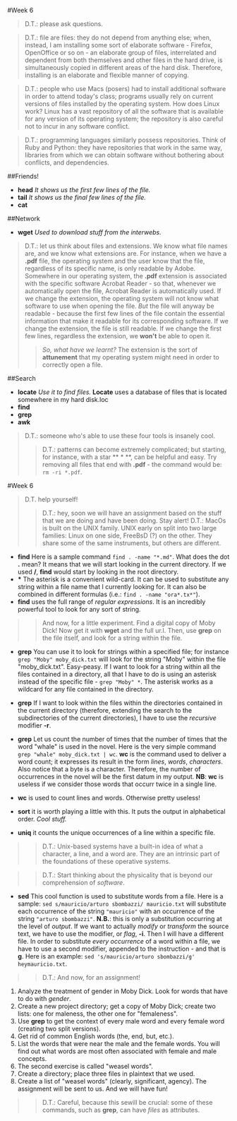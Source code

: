 #Week 6

> D.T.: please ask questions.

> D.T.: file are files: they do not depend from anything else; when, instead, I am installing some sort of elaborate software - Firefox, OpenOffice or so on - an elaborate group of files, interrelated and dependent from both themselves and other files in the hard drive, is simultaneously copied in different areas of the hard disk. Therefore, installing is an elaborate and flexible manner of copying.

> D.T.: people who use Macs (posers) had to install additional software in order to attend today's class; programs usually rely on current versions of files installed by the operating system. How does Linux work? Linux has a vast repository of all the software that is available for any version of its operating system; the repository is also careful not to incur in any software conflict.

> D.T.: programming languages similarly possess repositories. Think of Ruby and Python: they have repositories that work in the same way, libraries from which we can obtain software without bothering about conflicts, and dependencies.

##Friends!
* **head** *It shows us the first few lines of the file.*
* **tail** *It shows us the final few lines of the file.*
* **cat**

##Network
* **wget** *Used to download stuff from the interwebs.*

> D.T.: let us think about files and extensions. We know what file names are, and we know what extensions are. For instance, when we have a **.pdf** file, the operating system and the user know that the file, regardless of its specific name, is only readable by Adobe. Somewhere in our operating system, the **.pdf** extension is associated with the specific software Acrobat Reader - so that, whenever we automatically open the file, Acrobat Reader is automatically used. If we change the extension, the operating system will not know what software to use when opening the file. *But* the file will anyway be readable - because the first few lines of the file contain the essential information that make it readable for its corresponding software. If we change the extension, the file is still readable. If we change the first few lines, regardless the extension, we **won't** be able to open it.
>> *So, what have we learnt?* The extension is the sort of **attunement** that my operating system might need in order to correctly open a file.

##Search
* **locate** *Use it to find files.* **Locate** uses a database of files that is located somewhere in my hard disk.loc 
* **find**
* **grep**
* **awk**

> D.T.: someone who's able to use these four tools is insanely cool.
>> D.T.: patterns can become extremely complicated; but starting, for instance, with a star ** * **, can be helpful and easy. Try removing all files that end with **.pdf** - the command would be: ``rm -ri *.pdf``.

#Week 6

> D.T. help yourself!
>>D.T.: hey, soon we will have an assignment based on the stuff that we are doing and have been doing. Stay alert!
> D.T.: MacOs is built on the UNIX family. UNIX early on split into two large families: Linux on one side, FreeBsD (?) on the other. They share some of the same instruments, but others are different.

* **find** Here is a sample command ``find . -name "*.md"``. What does the dot __.__ mean? It means that we will start looking in the current directory. If we used __/__, __find__ would start by looking in the root directory.
* __*__ The asterisk is a convenient wild-card. It can be used to substitute any string within a file name that I currently looking for. It can also be combined in different formulas (i.e.: ``find . -name "ora*.tx*"``).
* **find** uses the full range of _regular expressions_. It is an incredibly powerful tool to look for any sort of string.

>> And now, for a little experiment. Find a digital copy of Moby Dick! Now get it with __wget__ and the full ur.l. Then, use __grep__ on the file itself, and look for a string within the file.

* **grep** You can use it to look for strings within a specified file; for instance ``grep "Moby" moby_dick.txt`` will look for the string "Moby" within the file "moby_dick.txt". Easy-peasy. If I want to look for a string within all the files contained in a directory, all that I have to do is using an asterisk instead of the specific file - ``grep "Moby" *``. The asterisk works as a wildcard for any file contained in the directory.

* **grep** If I want to look within the files within the directories contained in the current directory (therefore, extending the search to the subdirectories of the current directories), I have to use the _recursive_ modifier __-r__.

* **grep** Let us count the number of times that the number of times that the word "whale" is used in the novel. Here is the very simple command ``grep "whale" moby_dick.txt | wc``. __wc__ is the command used to deliver a word count; it expresses its result in the form _lines_, _words_, _characters_. Also notice that a byte is a character. Therefore, the number of occurrences in the novel will be the first datum in my output. __NB__: __wc__ is useless if we consider those words that occurr twice in a single line.

* **wc** is used to count lines and words. Otherwise pretty useless!

* **sort** it is worth playing a little with this. It puts the output in alphabetical order. _Cool stuff._

* **uniq** it counts the unique occurrences of a line within a specific file.

>> D.T.: Unix-based systems have a built-in idea of what a character, a line, and a word are. They are an intrinsic part of the foundations of these operative systems.

>> D.T.: Start thinking about the physicality that is beyond our comprehension of _software_.

* **sed** This cool function is used to substitute words from a file. Here is a sample: ``sed s/mauricio/arturo sbombazzi/ mauricio.txt`` will substitute each occurrence of the string ``"mauricio"`` with an occurrence of the string ``"arturo sbombazzi"``. __N.B.__: this is only a substitution occurring at the level of _output_. If we want to actually _modify_ or _transform_ the source text, we have to use the modifier, or _flag_, __-i__. Then I will have a different file. In order to substitute _every occurrence_ of a word within a file, we have to use a second modifier, appended to the instruction - and that is __g__. Here is an example: ``sed 's/mauricio/arturo sbombazzi/g' heymauricio.txt``.

>> D.T.: And now, for an assignment!
1. Analyze the treatment of gender in Moby Dick. Look for words that have to do with _gender_.
11. Create a new project directory; get a copy of Moby Dick; create two lists: one for maleness, the other one for "femaleness".
11. Use **grep** to get the context of every male word and every female word (creating two split versions).
11. Get rid of common English words (the, end, but, etc.).
11. List the words that were near the male and the female words. You will find out what words are most often associated with female and male concepts.
1. The second exercise is called "weasel words".
11. Create a directory; place three files in plaintext that we used.
11. Create a list of "weasel words" (clearly, significant, agency).
The assignment will be sent to us. And we will have fun!

>>D.T.: Careful, because this sewill be crucial: some of these commands, such as __grep__, can have _files_ as attributes.
